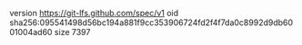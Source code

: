 version https://git-lfs.github.com/spec/v1
oid sha256:095541498d56bc194a881f9cc353906724fd2f4f7da0c8992d9db6001004ad60
size 7397
